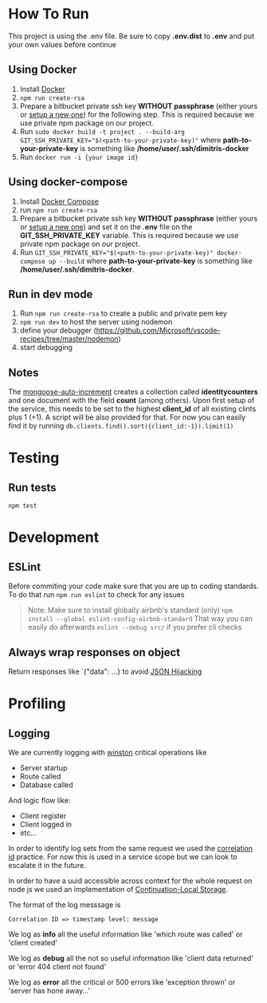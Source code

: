 # How To Run

This project is using the .env file. Be sure to copy **.env.dist** to **.env** and put your own values before continue

## Using Docker
1. Install [Docker](https://docs.docker.com/install/linux/docker-ce/ubuntu/)
2. `npm run create-rsa`
3. Prepare a bitbucket private ssh key **WITHOUT passphrase** (either yours or [setup a new one](https://confluence.atlassian.com/bitbucket/set-up-additional-ssh-keys-271943168.html#SetupadditionalSSHkeys-ssh2)) for the following step. This is required because we use private npm package on our project.
4. Run `sudo docker build -t project . --build-arg GIT_SSH_PRIVATE_KEY="$(<path-to-your-private-key)"` where **path-to-your-private-key** is something like **/home/user/.ssh/dimitris-docker**
5. Run `docker run -i {your image id}`

## Using docker-compose
1. Install [Docker Compose](https://docs.docker.com/compose/install/)
2. run `npm run create-rsa`
3. Prepare a bitbucket private ssh key **WITHOUT passphrase** (either yours or [setup a new one](https://confluence.atlassian.com/bitbucket/set-up-additional-ssh-keys-271943168.html#SetupadditionalSSHkeys-ssh2)) and set it on the **.env** file on the **GIT_SSH_PRIVATE_KEY** variable. This is required because we use private npm package on our project.
4. Run `GIT_SSH_PRIVATE_KEY="$(<path-to-your-private-key)" docker-compose up --build` where **path-to-your-private-key** is something like **/home/user/.ssh/dimitris-docker**.

## Run in dev mode

1. Run `npm run create-rsa` to create a public and private pem key
2. `npm run dev` to host the server using nodemon
3. define your debugger (https://github.com/Microsoft/vscode-recipes/tree/master/nodemon)
4. start debugging

## Notes

The [mongoose-auto-increment](https://github.com/chevex-archived/mongoose-auto-increment) creates a collection called **identitycounters** and one document with the field **count** (among others). Upon first setup of the service, this needs to be set to the highest **client_id** of all existing clints plus 1 (+1). A script will be also provided for that. For now you can easily find it by running `db.clients.find().sort({client_id:-1}).limit(1)`

# Testing

## Run tests

`npm test`

# Development

## ESLint
Before commiting your code make sure that you are up to coding standards.
To do that run `npm run eslint` to check for any issues

> Note: Make sure to install globally airbnb's standard (only) `npm install --global eslint-config-airbnb-standard`
> That way you can easily do afterwards `eslint --debug src/` if you prefer cli checks

## Always wrap responses on object
Return responses like `{"data": ...} to avoid [JSON Hijacking](https://www.owasp.org/index.php/AJAX_Security_Cheat_Sheet#Always_return_JSON_with_an_Object_on_the_outside)

# Profiling

## Logging
We are currently logging with [winston](https://github.com/winstonjs/winston) critical operations like
* Server startup
* Route called
* Database called

And logic flow like:
* Client register
* Client logged in
* etc...

In order to identify log sets from the same request we used the [correlation id](https://hilton.org.uk/blog/microservices-correlation-id) practice.
For now this is used in a service scope but we can look to escalate it in the future.

In order to have a uuid accessible across context for the whole request on node js we used an implementation of [Continuation-Local Storage](https://github.com/jeff-lewis/cls-hooked).

The format of the log messsage is
```
Correlation ID => timestamp level: message
```

We log as **info** all the useful information like 'which route was called' or 'client created'

We log as **debug** all the not so useful information like 'client data returned' or 'error 404 client not found'

We log as **error** all the critical or 500 errors like 'exception thrown' or 'server has hone away...'
